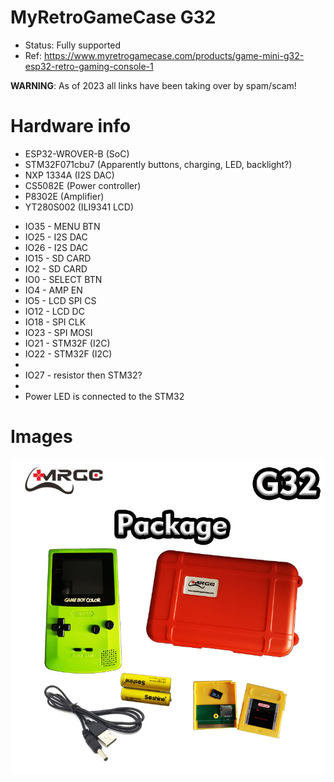 # MyRetroGameCase G32
- Status: Fully supported
- Ref: https://www.myretrogamecase.com/products/game-mini-g32-esp32-retro-gaming-console-1

**WARNING**: As of 2023 all links have been taking over by spam/scam!

# Hardware info
- ESP32-WROVER-B (SoC)
- STM32F071cbu7 (Apparently buttons, charging, LED, backlight?)
- NXP 1334A (I2S DAC)
- CS5082E (Power controller)
- P8302E (Amplifier)
- YT280S002 (ILI9341 LCD)

 * IO35 - MENU BTN
 * IO25 - I2S DAC
 * IO26 - I2S DAC
 * IO15 - SD CARD
 * IO2 - SD CARD
 * IO0 - SELECT BTN
 * IO4 - AMP EN
 * IO5 - LCD SPI CS
 * IO12 - LCD DC
 * IO18 - SPI CLK
 * IO23 - SPI MOSI
 * IO21 - STM32F (I2C)
 * IO22 - STM32F (I2C)
 *
 * IO27 - resistor then STM32?
 *
 * Power LED is connected to the STM32

# Images
![device.jpg](device.jpg)
